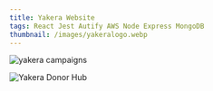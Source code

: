 ```yaml
---
title: Yakera Website
tags: React Jest Autify AWS Node Express MongoDB
thumbnail: /images/yakeralogo.webp
---
```

![yakera campaigns](/images/screenshot-2022-10-28-182840.jpeg "Yakera Campaign Page")

![Yakera Donor Hub](/images/screenshot-2022-10-28-182913.jpeg "Yakera Donor Hub")
